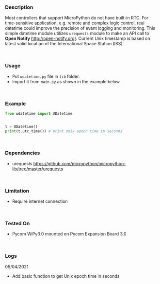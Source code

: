### Description  
  
Most controllers that support MicroPython do not have built-in RTC. 
For time-sensitive application, e.g. remote and complex logic control,
real datetime could improve the precision of event logging and monitoring. 
This simple datetime module utilizes `urequests` module to make an API call to 
**Open Notify** <http://open-notify.org/>. Current Unix timestamp is based on latest 
valid location of the International Space Station (ISS).
  
<br>

### Usage  
  
- Put `udatetime.py` file in `lib` folder.  
- Import it from `main.py` as shown in the example below.
  
<br>

### Example  
  
```python
from udatetime import UDatetime


t = UDatetime()
print(t.utc_time()) # print Unix epoch time in seconds
```
  
<br>
  
### Dependencies  
  
- urequests <https://github.com/micropython/micropython-lib/tree/master/urequests>
  
<br>
  
### Limitation  
- Require internet connection
  
<br>
  
### Tested On
  
- Pycom WiPy3.0 mounted on Pycom Expansion Board 3.0
  
<br>

### Logs  
  
05/04/2021 
- Add basic function to get Unix epoch time in seconds

